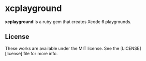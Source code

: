 # xcplayground

__xcplayground__ is a ruby gem that creates Xcode 6 playgrounds.

## License

These works are available under the MIT license. See the [LICENSE][license] file
for more info.